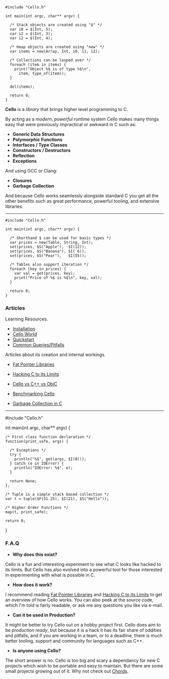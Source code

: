   <div class="row">
  <div class="col-xs-6 col-md-6">

    #include "Cello.h"

    int main(int argc, char** argv) {

      /* Stack objects are created using "$" */
      var i0 = $(Int, 5);
      var i2 = $(Int, 3);
      var i2 = $(Int, 4);

      /* Heap objects are created using "new" */
      var items = new(Array, Int, i0, i1, i2);
      
      /* Collections can be looped over */
      foreach (item in items) {
        print("Object %$ is of type %$\n",
          item, type_of(item));
      }
      
      del(items);
      
      return 0;
    }

  </div>
  <div class="col-xs-6 col-md-6">

__Cello__ is a _library_ that brings higher level programming to C.

By acting as a _modern_, _powerful_ runtime system Cello makes many things easy 
that were previously impractical or awkward in C such as:

* __Generic Data Structures__
* __Polymorphic Functions__
* __Interfaces / Type Classes__
* __Constructors / Destructors__
* __Reflection__
* __Exceptions__

And using GCC or Clang:

* __Closures__
* __Garbage Collection__

And because Cello works seamlessly alongside standard C you get all the other 
benefits such as great performance, powerful tooling, and extensive 
libraries.

  </div>
  </div><hr/>
  <div class="row">
  <div class="col-xs-6 col-md-6">

    #include "Cello.h"

    int main(int argc, char** argv) {
      
      /* Shorthand $ can be used for basic types */
      var prices = new(Table, String, Int);
      set(prices, $S("Apple"),  $I(12)); 
      set(prices, $S("Banana"), $I( 6)); 
      set(prices, $S("Pear"),   $I(55)); 

      /* Tables also support iteration */
      foreach (key in prices) {
        var val = get(prices, key);
        print("Price of %$ is %$\n", key, val);
      }
      
      return 0;
    }
    
  </div>
  <div class="col-xs-6 col-md-6">
    
### Articles

Learning Resources.

* [Installation](/learn/hacking)
* [Cello World](/learn/hacking)
* [Quickstart](/learn/quickstart)
* [Common Queries/Pitfalls](/learn/pitfalls)

Articles about its creation and internal workings.

* [Fat Pointer Libraries](/learn/fatpointer)
* [Hacking C to its Limits](/learn/hacking)
* [Cello vs C++ vs ObjC](/learn/comparison)
* [Benchmarking Cello](/learn/benchmarking)
* [Garbage Collection in C](/learn/garbage)
    
  </div>
  </div><hr/>
  <div class="row">
  <div class="col-xs-6 col-md-6">
    

    #include "Cello.h"

    int main(int argc, char** argv) {
      
      /* First class function declaration */
      function(print_safe, args) {
        
        /* Exceptions */
        try {
          println("%$", get(args, $I(0)));
        } catch (e in IOError) {
          println("IOError: %$", e);
        }

        return None;
      };
      
      /* Tuple is a simple stack based collection */
      var t = tuple($F(51.25), $I(21), $S("Hello"));
      
      /* Higher Order Functions */
      map(t, print_safe);
      
      return 0;
    }


  </div>
  <div class="col-md-6">
  

### F.A.Q

* __Why does this exist?__

Cello is a fun and interesting experiment to see what C looks like hacked 
to its limits. But Cello has also evolved into a powerful tool for those 
interested in experimenting with what is possible in C.

* __How does it work?__

I recommend reading 
[Fat Pointer Libraries](/learn/fatpointer) and 
[Hacking C to its Limits](/learn/hacking) to get an overview of how Cello works.
You can also peek at the source code, which I'm told is fairly readable, or 
ask me any questions you like via e-mail.

* __Can it be used in Production?__

It might be better to try Cello out on a hobby project first. Cello does aim to 
be _production ready_, but because it is a hack it has its fair share of 
oddities and pitfalls, and if you are working in a team, or to a deadline, 
there is much better tooling, support and community for languages such as C++.

* __Is anyone using Cello?__

The short answer is no. Cello is too big and scary a dependancy for new C 
projects which wish to be portable and easy to maintain. But there are some 
small projects growing out of it. Why not check out [Chords](/chords).


  </div>
  </div>

